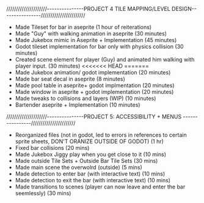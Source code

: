 /////////////////////---------------PROJECT 4 TILE MAPPING/LEVEL DESIGN----------------///////////////////////
 - Made Tileset for bar in aseprite (1 hour of reiterations)
 - Made "Guy" with walking animation in aseprite (30 minutes)
 - Made Jukebox mimic in Aseprite + Implementation (45 minutes)
 - Godot tileset implementation for bar only with physics collision (30 minutes)
 - Created scene element for player (Guy) and animated him walking with player input. (30 minutes)
<<<<<<< HEAD
=======
 - Made Jukebox animation/ godot implementation (20 minutes)
 - Made bar seat decal in aseprite (8 minutes)
 - Made pool table in aseprite+ godot implmentation (20 minutes)
 - Made window in aseprite + godot implementation (20 minutes)
 - Made tweaks to collisions and layers (WIP) (10 minutes)
 - Bartender aseprite + Implementation (10 minutes)

/////////////////////---------------PROJECT 5: ACCESSIBILITY + MENUS ----------------///////////////////////
 - Reorganized files (not in godot, led to errors in references to certain sprite sheets, DON'T ORANIZE OUTSIDE OF GODOT) (1 hr)
 - Fixed bar collisions (20 mins)
 - Made Jukebox Jiggy play when you get close to it (10 mins)
 - Made outside Tile Sets + Outside Bar Tile Sets (30 mins)
 - Made main scene the overwolrd (outside) (5 mins)
 - Made detection to enter bar (with interactive text) (10 mins)
 - Made detection to exit the bar (with interactive text) (10 mins)
 - Made transitions to scenes (player can now leave and enter the bar seemlessly) (30 mins)
   
   
   
